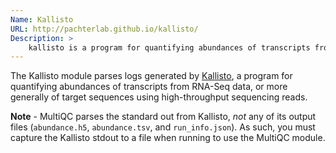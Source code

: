 ```yaml
---
Name: Kallisto
URL: http://pachterlab.github.io/kallisto/
Description: >
    kallisto is a program for quantifying abundances of transcripts from RNA-Seq data.
---
```


The Kallisto module parses logs generated by
[Kallisto](http://pachterlab.github.io/kallisto/),
a program for quantifying abundances of transcripts from RNA-Seq data, or more generally
of target sequences using high-throughput sequencing reads.

**Note** - MultiQC parses the standard out from Kallisto, _not_ any of its output files
(`abundance.h5`, `abundance.tsv`, and `run_info.json`). As such, you must capture the
Kallisto stdout to a file when running to use the MultiQC module.
